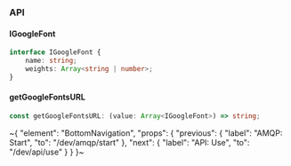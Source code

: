 

### API

#### IGoogleFont

```ts
interface IGoogleFont {
    name: string;
    weights: Array<string | number>;
}
```

#### getGoogleFontsURL

```ts
const getGoogleFontsURL: (value: Array<IGoogleFont>) => string;
```

~{
  "element": "BottomNavigation",
  "props": {
    "previous": {
      "label": "AMQP: Start",
      "to": "/dev/amqp/start"
    },
    "next": {
      "label": "API: Use",
      "to": "/dev/api/use"
    }
  }
}~
